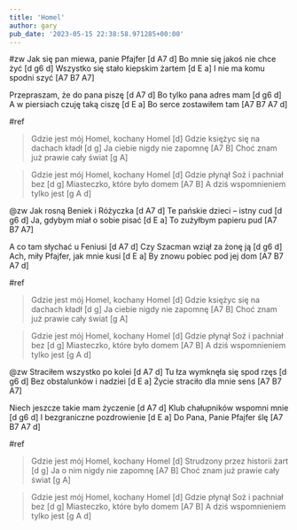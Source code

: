```yaml
---
title: 'Homel'
author: gary
pub_date: '2023-05-15 22:38:58.971285+00:00'
---
```


#zw
Jak się pan miewa, panie Pfajfer [d A7 d]
Bo mnie się jakoś nie chce żyć [d g6 d]
Wszystko się stało kiepskim żartem [d E a]
I nie ma komu spodni szyć [A7 B7 A7]

Przepraszam, że do pana piszę [d A7 d]
Bo tylko pana adres mam [d g6 d]
A w piersiach czuję taką ciszę [d E a]
Bo serce zostawiłem tam [A7 B7 A7 d]

#ref
>Gdzie jest mój Homel, kochany Homel [d]
>Gdzie księżyc się  na dachach kładł [d g]
>Ja ciebie nigdy nie zapomnę [A7 B]
>Choć znam już prawie cały świat [g A]

>Gdzie jest mój Homel, kochany Homel [d]
>Gdzie płynął Soż i pachniał bez [d g]
>Miasteczko, które było domem [A7 B]
>A dziś wspomnieniem tylko jest  [g A d]

@zw
Jak rosną Beniek i Różyczka [d A7 d]
Te pańskie dzieci – istny cud [d g6 d]
Ja, gdybym miał o sobie pisać [d E a]
To zużyłbym papieru pud [A7 B7 A7]

A co tam słychać u Feniusi [d A7 d]
Czy Szacman wziął za żonę ją [d g6 d]
Ach, miły Pfajfer, jak mnie kusi [d E a]
By znowu pobiec pod jej dom [A7 B7 A7 d]

#ref
>Gdzie jest mój Homel, kochany Homel [d]
>Gdzie księżyc się na dachach kładł [d g]
>Ja ciebie nigdy nie zapomnę [A7 B]
>Choć znam już prawie cały świat [g A]

>Gdzie jest mój Homel, kochany Homel [d]
>Gdzie płynął Soż i pachniał bez [d g]
>Miasteczko, które było domem [A7 B]
>A dziś wspomnieniem tylko jest  [g A d]

@zw
Straciłem wszystko po kolei [d A7 d]
Tu łza wymknęła się spod rzęs [d g6 d]
Bez obstalunków i nadziei [d E a]
Życie straciło dla mnie sens [A7 B7 A7]

Niech jeszcze takie mam życzenie [d A7 d]
Klub chałupników wspomni mnie [d g6 d]
I bezgraniczne pozdrowienie [d E a]
Do Pana, Panie Pfajfer ślę [A7 B7 A7 d]

#ref
>Gdzie jest mój Homel, kochany Homel [d]
>Strudzony przez historii żart [d g]
>Ja o nim nigdy nie zapomnę [A7 B]
>Choć znam już prawie cały świat [g A]

>Gdzie jest mój Homel, kochany Homel [d]
>Gdzie płynął Soż i pachniał bez [d g]
>Miasteczko, które było domem [A7 B]
>A dziś wspomnieniem tylko jest  [g A d]